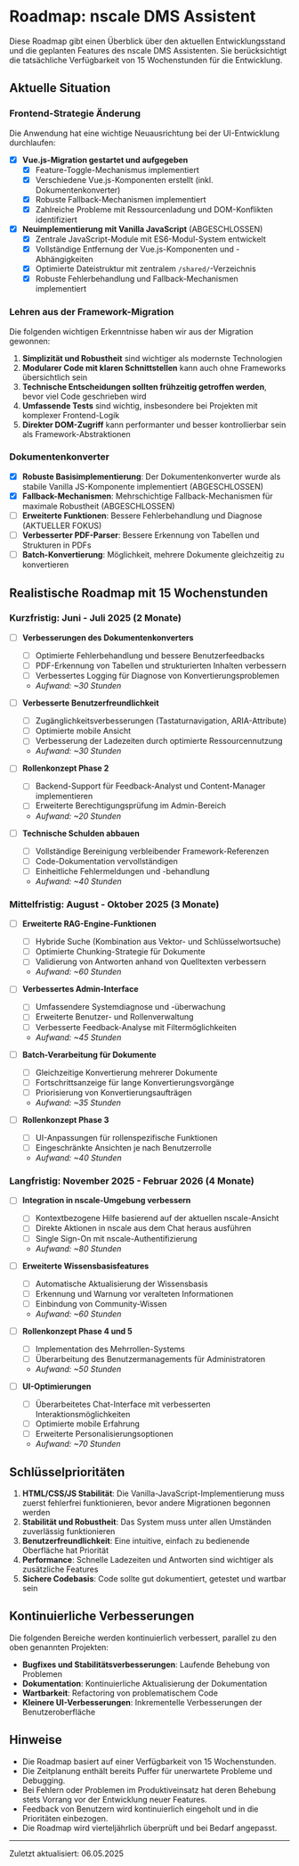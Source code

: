 # Roadmap: nscale DMS Assistent

Diese Roadmap gibt einen Überblick über den aktuellen Entwicklungsstand und die geplanten Features des nscale DMS Assistenten. Sie berücksichtigt die tatsächliche Verfügbarkeit von 15 Wochenstunden für die Entwicklung.

## Aktuelle Situation

### Frontend-Strategie Änderung
Die Anwendung hat eine wichtige Neuausrichtung bei der UI-Entwicklung durchlaufen:

- [x] **Vue.js-Migration gestartet und aufgegeben**
  - [x] Feature-Toggle-Mechanismus implementiert
  - [x] Verschiedene Vue.js-Komponenten erstellt (inkl. Dokumentenkonverter)
  - [x] Robuste Fallback-Mechanismen implementiert
  - [x] Zahlreiche Probleme mit Ressourcenladung und DOM-Konflikten identifiziert

- [x] **Neuimplementierung mit Vanilla JavaScript** (ABGESCHLOSSEN)
  - [x] Zentrale JavaScript-Module mit ES6-Modul-System entwickelt
  - [x] Vollständige Entfernung der Vue.js-Komponenten und -Abhängigkeiten
  - [x] Optimierte Dateistruktur mit zentralem `/shared/`-Verzeichnis
  - [x] Robuste Fehlerbehandlung und Fallback-Mechanismen implementiert

### Lehren aus der Framework-Migration

Die folgenden wichtigen Erkenntnisse haben wir aus der Migration gewonnen:

1. **Simplizität und Robustheit** sind wichtiger als modernste Technologien
2. **Modularer Code mit klaren Schnittstellen** kann auch ohne Frameworks übersichtlich sein
3. **Technische Entscheidungen sollten frühzeitig getroffen werden**, bevor viel Code geschrieben wird
4. **Umfassende Tests** sind wichtig, insbesondere bei Projekten mit komplexer Frontend-Logik
5. **Direkter DOM-Zugriff** kann performanter und besser kontrollierbar sein als Framework-Abstraktionen

### Dokumentenkonverter

- [x] **Robuste Basisimplementierung**: Der Dokumentenkonverter wurde als stabile Vanilla JS-Komponente implementiert (ABGESCHLOSSEN)
- [x] **Fallback-Mechanismen**: Mehrschichtige Fallback-Mechanismen für maximale Robustheit (ABGESCHLOSSEN)
- [ ] **Erweiterte Funktionen**: Bessere Fehlerbehandlung und Diagnose (AKTUELLER FOKUS)
- [ ] **Verbesserter PDF-Parser**: Bessere Erkennung von Tabellen und Strukturen in PDFs
- [ ] **Batch-Konvertierung**: Möglichkeit, mehrere Dokumente gleichzeitig zu konvertieren

## Realistische Roadmap mit 15 Wochenstunden

### Kurzfristig: Juni - Juli 2025 (2 Monate)

- [ ] **Verbesserungen des Dokumentenkonverters**
  - [ ] Optimierte Fehlerbehandlung und bessere Benutzerfeedbacks
  - [ ] PDF-Erkennung von Tabellen und strukturierten Inhalten verbessern
  - [ ] Verbessertes Logging für Diagnose von Konvertierungsproblemen
  - *Aufwand: ~30 Stunden*

- [ ] **Verbesserte Benutzerfreundlichkeit**
  - [ ] Zugänglichkeitsverbesserungen (Tastaturnavigation, ARIA-Attribute)
  - [ ] Optimierte mobile Ansicht
  - [ ] Verbesserung der Ladezeiten durch optimierte Ressourcennutzung
  - *Aufwand: ~30 Stunden*

- [ ] **Rollenkonzept Phase 2**
  - [ ] Backend-Support für Feedback-Analyst und Content-Manager implementieren
  - [ ] Erweiterte Berechtigungsprüfung im Admin-Bereich
  - *Aufwand: ~20 Stunden*

- [ ] **Technische Schulden abbauen**
  - [ ] Vollständige Bereinigung verbleibender Framework-Referenzen
  - [ ] Code-Dokumentation vervollständigen
  - [ ] Einheitliche Fehlermeldungen und -behandlung
  - *Aufwand: ~40 Stunden*

### Mittelfristig: August - Oktober 2025 (3 Monate)

- [ ] **Erweiterte RAG-Engine-Funktionen**
  - [ ] Hybride Suche (Kombination aus Vektor- und Schlüsselwortsuche)
  - [ ] Optimierte Chunking-Strategie für Dokumente
  - [ ] Validierung von Antworten anhand von Quelltexten verbessern
  - *Aufwand: ~60 Stunden*

- [ ] **Verbessertes Admin-Interface**
  - [ ] Umfassendere Systemdiagnose und -überwachung
  - [ ] Erweiterte Benutzer- und Rollenverwaltung
  - [ ] Verbesserte Feedback-Analyse mit Filtermöglichkeiten
  - *Aufwand: ~45 Stunden*

- [ ] **Batch-Verarbeitung für Dokumente**
  - [ ] Gleichzeitige Konvertierung mehrerer Dokumente
  - [ ] Fortschrittsanzeige für lange Konvertierungsvorgänge
  - [ ] Priorisierung von Konvertierungsaufträgen
  - *Aufwand: ~35 Stunden*

- [ ] **Rollenkonzept Phase 3**
  - [ ] UI-Anpassungen für rollenspezifische Funktionen
  - [ ] Eingeschränkte Ansichten je nach Benutzerrolle
  - *Aufwand: ~40 Stunden*

### Langfristig: November 2025 - Februar 2026 (4 Monate)

- [ ] **Integration in nscale-Umgebung verbessern**
  - [ ] Kontextbezogene Hilfe basierend auf der aktuellen nscale-Ansicht
  - [ ] Direkte Aktionen in nscale aus dem Chat heraus ausführen
  - [ ] Single Sign-On mit nscale-Authentifizierung
  - *Aufwand: ~80 Stunden*

- [ ] **Erweiterte Wissensbasisfeatures**
  - [ ] Automatische Aktualisierung der Wissensbasis
  - [ ] Erkennung und Warnung vor veralteten Informationen
  - [ ] Einbindung von Community-Wissen
  - *Aufwand: ~60 Stunden*

- [ ] **Rollenkonzept Phase 4 und 5**
  - [ ] Implementation des Mehrrollen-Systems
  - [ ] Überarbeitung des Benutzermanagements für Administratoren
  - *Aufwand: ~50 Stunden*

- [ ] **UI-Optimierungen**
  - [ ] Überarbeitetes Chat-Interface mit verbesserten Interaktionsmöglichkeiten
  - [ ] Optimierte mobile Erfahrung
  - [ ] Erweiterte Personalisierungsoptionen
  - *Aufwand: ~70 Stunden*

## Schlüsselprioritäten

1. **HTML/CSS/JS Stabilität**: Die Vanilla-JavaScript-Implementierung muss zuerst fehlerfrei funktionieren, bevor andere Migrationen begonnen werden
2. **Stabilität und Robustheit**: Das System muss unter allen Umständen zuverlässig funktionieren
3. **Benutzerfreundlichkeit**: Eine intuitive, einfach zu bedienende Oberfläche hat Priorität
4. **Performance**: Schnelle Ladezeiten und Antworten sind wichtiger als zusätzliche Features
5. **Sichere Codebasis**: Code sollte gut dokumentiert, getestet und wartbar sein

## Kontinuierliche Verbesserungen

Die folgenden Bereiche werden kontinuierlich verbessert, parallel zu den oben genannten Projekten:

- **Bugfixes und Stabilitätsverbesserungen**: Laufende Behebung von Problemen
- **Dokumentation**: Kontinuierliche Aktualisierung der Dokumentation
- **Wartbarkeit**: Refactoring von problematischem Code
- **Kleinere UI-Verbesserungen**: Inkrementelle Verbesserungen der Benutzeroberfläche

## Hinweise

- Die Roadmap basiert auf einer Verfügbarkeit von 15 Wochenstunden.
- Die Zeitplanung enthält bereits Puffer für unerwartete Probleme und Debugging.
- Bei Fehlern oder Problemen im Produktiveinsatz hat deren Behebung stets Vorrang vor der Entwicklung neuer Features.
- Feedback von Benutzern wird kontinuierlich eingeholt und in die Prioritäten einbezogen.
- Die Roadmap wird vierteljährlich überprüft und bei Bedarf angepasst.

---

Zuletzt aktualisiert: 06.05.2025